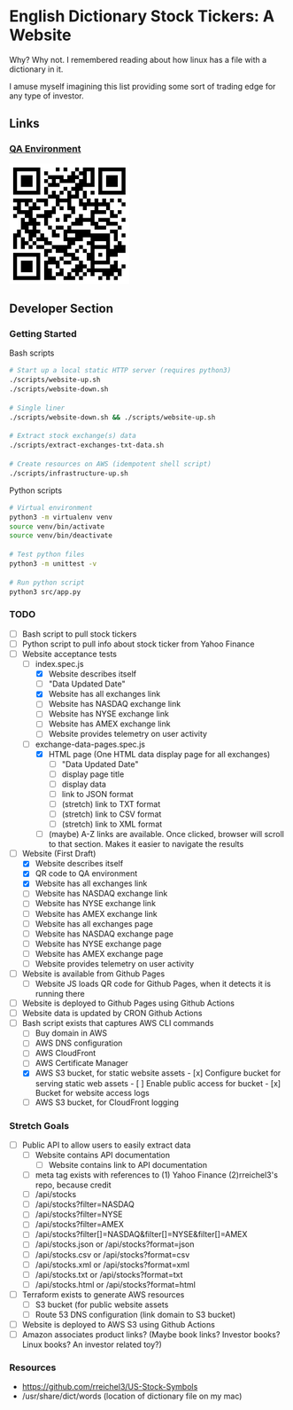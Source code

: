 # English Dictionary Stock Tickers: A Website
Why? Why not. I remembered reading about how linux has a file with a dictionary in it.

I amuse myself imagining this list providing some sort of trading edge for any type of investor.

## Links

### [QA Environment](https://aallbrig.github.io/english-dictionary-stocks/)
![QR code for QA environment](media/qa-env-qr-code.png)
## Developer Section

### Getting Started
Bash scripts
```bash
# Start up a local static HTTP server (requires python3)
./scripts/website-up.sh
./scripts/website-down.sh

# Single liner
./scripts/website-down.sh && ./scripts/website-up.sh

# Extract stock exchange(s) data
./scripts/extract-exchanges-txt-data.sh

# Create resources on AWS (idempotent shell script)
./scripts/infrastructure-up.sh
```

Python scripts
```bash
# Virtual environment
python3 -m virtualenv venv
source venv/bin/activate
source venv/bin/deactivate

# Test python files
python3 -m unittest -v

# Run python script
python3 src/app.py
```

### TODO
- [ ] Bash script to pull stock tickers
- [ ] Python script to pull info about stock ticker from Yahoo Finance
- [ ] Website acceptance tests
    - [ ] index.spec.js
        - [x] Website describes itself
        - [ ] "Data Updated Date"
        - [x] Website has all exchanges link
        - [ ] Website has NASDAQ exchange link
        - [ ] Website has NYSE exchange link
        - [ ] Website has AMEX exchange link
        - [ ] Website provides telemetry on user activity
    - [ ] exchange-data-pages.spec.js
        - [x] HTML page (One HTML data display page for all exchanges)
            - [ ] "Data Updated Date"
            - [ ] display page title
            - [ ] display data
            - [ ] link to JSON format
            - [ ] (stretch) link to TXT format
            - [ ] (stretch) link to CSV format
            - [ ] (stretch) link to XML format
        
        - [ ] (maybe) A-Z links are available. Once clicked, browser will scroll to that section. Makes it easier to navigate the results
- [ ] Website (First Draft)
    - [x] Website describes itself
    - [x] QR code to QA environment
    - [x] Website has all exchanges link
    - [ ] Website has NASDAQ exchange link
    - [ ] Website has NYSE exchange link
    - [ ] Website has AMEX exchange link
    - [ ] Website has all exchanges page
    - [ ] Website has NASDAQ exchange page
    - [ ] Website has NYSE exchange page
    - [ ] Website has AMEX exchange page
    - [ ] Website provides telemetry on user activity
- [ ] Website is available from Github Pages
    - [ ] Website JS loads QR code for Github Pages, when it detects it is running there
- [ ] Website is deployed to Github Pages using Github Actions
- [ ] Website data is updated by CRON Github Actions
- [ ] Bash script exists that captures AWS CLI commands
    - [ ] Buy domain in AWS
    - [ ] AWS DNS configuration
    - [ ] AWS CloudFront
    - [ ] AWS Certificate Manager
    - [x] AWS S3 bucket, for static website assets
          - [x] Configure bucket for serving static web assets
          - [ ] Enable public access for bucket
          - [x] Bucket for website access logs
    - [ ] AWS S3 bucket, for CloudFront logging

### Stretch Goals
- [ ] Public API to allow users to easily extract data
    - [ ] Website contains API documentation
        - [ ] Website contains link to API documentation
    - [ ] meta tag exists with references to (1) Yahoo Finance (2)rreichel3's repo, because credit
    - [ ] /api/stocks
    - [ ] /api/stocks?filter=NASDAQ
    - [ ] /api/stocks?filter=NYSE
    - [ ] /api/stocks?filter=AMEX
    - [ ] /api/stocks?filter[]=NASDAQ&filter[]=NYSE&filter[]=AMEX
    - [ ] /api/stocks.json or /api/stocks?format=json
    - [ ] /api/stocks.csv or /api/stocks?format=csv
    - [ ] /api/stocks.xml or /api/stocks?format=xml
    - [ ] /api/stocks.txt or /api/stocks?format=txt
    - [ ] /api/stocks.html or /api/stocks?format=html
- [ ] Terraform exists to generate AWS resources
    - [ ] S3 bucket (for public website assets
    - [ ] Route 53 DNS configuration (link domain to S3 bucket)
- [ ] Website is deployed to AWS S3 using Github Actions
- [ ] Amazon associates product links? (Maybe book links? Investor books? Linux books? An investor related toy?)

### Resources
- https://github.com/rreichel3/US-Stock-Symbols
- /usr/share/dict/words (location of dictionary file on my mac)
